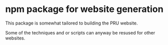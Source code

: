 # npm package for website generation

This package is somewhat tailored to building the PRU website.

Some of the techniques and or scripts can anyway be resused for other websites.
